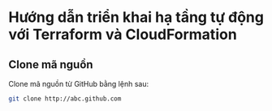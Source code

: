 # Hướng dẫn triển khai hạ tầng tự động với Terraform và CloudFormation

## Clone mã nguồn

Clone mã nguồn từ GitHub bằng lệnh sau:
```bash
git clone http://abc.github.com
